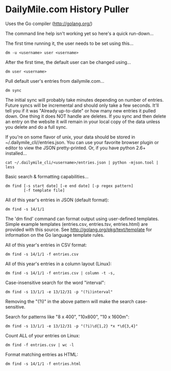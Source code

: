 DailyMile.com History Puller
============================

Uses the Go compiler (http://golang.org/)

The command line help isn't working yet so here's a quick run-down...

The first time running it, the user needs to be set using this...

    dm -u <username> user <username>

After the first time, the default user can be changed using...

    dm user <username>

Pull default user's entries from dailymile.com...

    dm sync

The initial sync will probably take minutes depending on number of entries.  Future syncs will be incremental and should only take a few seconds.  It'll tell you if it was "Already up-to-date" or how many new entries it pulled down.  One thing it does NOT handle are deletes.  If you sync and then delete an entry on the website it will remain in your local copy of the data unless you delete and do a full sync. 

If you're on some flavor of unix, your data should be stored in ~/.dailymile_cli/<username>/entries.json.  You can use your favorite browser plugin or editor to view the JSON pretty-printed.  Or, if you have python 2.6+ installed...

    cat ~/.dailymile_cli/<username>/entries.json | python -mjson.tool | less

Basic search & formatting capabilities...

    dm find [-s start date] [-e end date] [-p regex pattern]
            [-f template file]

All of this year's entries in JSON (default format):

    dm find -s 14/1/1

The 'dm find' command can format output using user-defined templates.
Simple example templates (entries.csv, entries.tsv, entries.html) are provided
with this source.  See http://golang.org/pkg/text/template for information
on the Go language template rules.

All of this year's entries in CSV format:

    dm find -s 14/1/1 -f entries.csv

All of this year's entries in a column layout (Linux):

    dm find -s 14/1/1 -f entries.csv | column -t -s,

Case-insensitive search for the word "interval":

    dm find -s 13/1/1 -e 13/12/31 -p "(?i)interval"
Removing the "(?i)" in the above pattern will make the search case-sensitive.

Search for patterns like "8 x 400", "10x800", "10 x 1600m":

    dm find -s 13/1/1 -e 13/12/31 -p "(?i)\d{1,2} *x *\d{3,4}"

Count ALL of your entries on Linux:

    dm find -f entries.csv | wc -l

Format matching entries as HTML:

    dm find -s 14/1/1 -f entries.html
